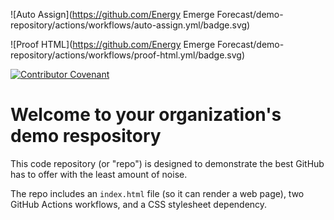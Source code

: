 ![Auto Assign](https://github.com/Energy Emerge Forecast/demo-repository/actions/workflows/auto-assign.yml/badge.svg)

![Proof HTML](https://github.com/Energy Emerge Forecast/demo-repository/actions/workflows/proof-html.yml/badge.svg)

[![Contributor Covenant](https://img.shields.io/badge/Contributor%20Covenant-2.1-4baaaa.svg)](code_of_conduct.md)

# Welcome to your organization's demo respository
This code repository (or "repo") is designed to demonstrate the best GitHub has to offer with the least amount of noise.

The repo includes an `index.html` file (so it can render a web page), two GitHub Actions workflows, and a CSS stylesheet dependency.
